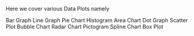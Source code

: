 Here we cover various Data Plots namely

Bar Graph
Line Graph
Pie Chart
Histogram
Area Chart
Dot Graph
Scatter Plot
Bubble Chart
Radar Chart
Pictogram
Spline Chart
Box Plot
